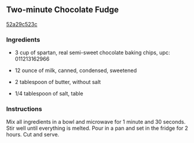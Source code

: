 ## Two-minute Chocolate Fudge

[52a29c523c](http://tastykitchen.com/recipes/desserts/two-minute-chocolate-fudge/)

### Ingredients

 - 3 cup of spartan, real semi-sweet chocolate baking chips, upc: 011213162966

 - 12 ounce of milk, canned, condensed, sweetened

 - 2 tablespoon of butter, without salt

 - 1/4 tablespoon of salt, table

### Instructions

Mix all ingredients in a bowl and microwave for 1 minute and 30 seconds. Stir well until everything is melted. Pour in a pan and set in the fridge for 2 hours. Cut and serve.